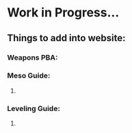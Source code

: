 # Work in Progress...

## Things to add into website:

### Weapons PBA:


### Meso Guide:
1. 

### Leveling Guide:
1. 